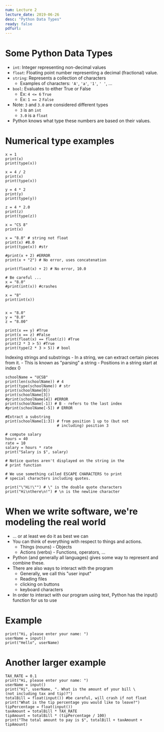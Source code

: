 ```yaml
---
num: Lecture 2
lecture_date: 2019-06-26
desc: "Python Data Types"
ready: false
pdfurl:
---
```



# Some Python Data Types

* `int`: Integer representing non-decimal values
* `float`: Floating point number representing a decimal
    (fractional) value.
* `string`: Represents a collection of characters
    - Examples of characters: `'A'`, `'a'`, `'1'`, `' '`, ...
* `bool`: Evaluates to either True or False
    - Ex: `4 <= 6` `True`
    - Ex: `1 == 2` `False`
* Note: `3` and `3.0` are considered different types
    - `3` is an `int`
    - `3.0` is a `float`
* Python knows what type these numbers are based on their values.


# Numerical type examples

```
x = 1
print(x)
print(type(x))

x = 4 / 2
print(x)
print(type(x))

y = 4 * 2
print(y)
print(type(y))

z = 4 * 2.0
print(z)
print(type(z))

x = "CS 8"
print(x)

x = "8.0" # string not float
print(x) #8.0
print(type(x)) #str

#print(x + 2) #ERROR
print(x + "2") # No error, uses concatenation

print(float(x) + 2) # No error, 10.0

# Be careful ...
x = "8.0"
#print(int(x)) #crashes

x = "8"
print(int(x))


x = "8.0"
y = "8.0"
z = "8.00"

print(x == y) #True
print(x == z) #False
print(float(x) == float(z)) #True
print(2 * 3 > 5) #True
print(type(2 * 3 > 5)) # bool
```


Indexing strings and substrings
    - In a string, we can extract certain pieces from it.
    - This is known as "parsing" a string
    - Positions in a string start at index 0

```
schoolName = "UCSB"
print(len(schoolName)) # 4
print(type(schoolName)) # str
print(schoolName[0])
print(schoolName[3])
#print(schoolName[4]) #ERROR
print(schoolName[-1]) # B - refers to the last index
#print(schoolName[-5]) # ERROR

#Extract a substring
print(schoolName[1:3]) # from position 1 up to (but not
                       # including) position 3
                       
# compute salary
hours = 40
rate = 10
salary = hours * rate
print("Salary is $", salary)

# Notice quotes aren't displayed on the string in the
# print function

# We use something called ESCAPE CHARACTERS to print
# special characters including quotes.

print("\"Hi!\"") # \" is the double quote characters
print("Hi\nthere\n!") # \n is the newline character
```


# When we write software, we're modeling the real world
- ... or at least we do it as best we can
- You can think of everything with respect to things
  and actions.
    - Things (nouns) - Objects
    - Actions (verbs) - Functions, operators, ...
- Python (and generally all languages) gives some way
  to represent and combine these.
- There are also ways to interact with the program
    - Generally, we call this "user input"
    - Reading files
    - clicking on buttons
    - keyboard characters
- In order to interact with our program using text,
  Python has the input() function for us to use


# Example

```
print("Hi, please enter your name: ")
userName = input()
print("Hello", userName)
```

# Another larger example

```
TAX_RATE = 0.1
print("Hi, please enter your name: ")
userName = input()
print("Hi", userName, ". What is the amount of your bill \
(not including tax and tip)?")
totalBill = float(input()) #be careful, will crash if not float
print("What is the tip percentage you would like to leave?")
tipPercentage = float(input())
taxAmount = totalBill * TAX_RATE
tipAmount = totalBill * (tipPercentage / 100)
print("The total amount to pay is $", totalBill + taxAmount + tipAmount)
```

